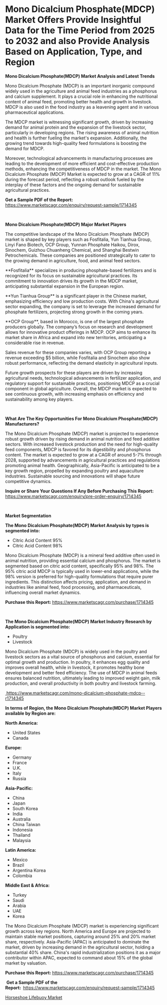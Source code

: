 <p><h1>Mono Dicalcium Phosphate(MDCP) Market Offers Provide Insightful Data for the Time Period from 2025 to 2032 and also Provide Analysis Based on Application, Type, and Region</h1></p><p><strong>Mono Dicalcium Phosphate(MDCP) Market Analysis and Latest Trends</strong></p>
<p><p>Mono Dicalcium Phosphate (MDCP) is an important inorganic compound widely used in the agriculture and animal feed industries as a phosphorus and calcium supplement. It plays a crucial role in enhancing the nutritional content of animal feed, promoting better health and growth in livestock. MDCP is also used in the food industry as a leavening agent and in various pharmaceutical applications.</p><p>The MDCP market is witnessing significant growth, driven by increasing demand for animal protein and the expansion of the livestock sector, particularly in developing regions. The rising awareness of animal nutrition and health is further fueling the market's expansion. Additionally, the growing trend towards high-quality feed formulations is boosting the demand for MDCP. </p><p>Moreover, technological advancements in manufacturing processes are leading to the development of more efficient and cost-effective production methods, enhancing the competitiveness of MDCP in the market. The Mono Dicalcium Phosphate (MDCP) Market is expected to grow at a CAGR of 11% during the forecast period, reflecting a robust outlook fueled by the interplay of these factors and the ongoing demand for sustainable agricultural practices.</p></p>
<p><strong>Get a Sample PDF of the Report:&nbsp;</strong> <a href="https://www.marketscagr.com/enquiry/request-sample/1714345?utm_campaign=2004&utm_medium=2&utm_source=Github&utm_content=ia&utm_term=28032025&utm_id=mono-dicalcium-phosphatemdcp">https://www.marketscagr.com/enquiry/request-sample/1714345</a></p>
<p>&nbsp;</p>
<p><strong>Mono Dicalcium Phosphate(MDCP) Major Market Players</strong></p>
<p><p>The competitive landscape of the Mono Dicalcium Phosphate (MDCP) market is shaped by key players such as Fosfitalia, Yun Tianhua Group, Linyi Fano Biotech, OCP Group, Yunnan Phosphate Haikou, Dirox, Sinochem, Guizhou Chuanheng Chemical, and Shanghai Bestwin Petrochemicals. These companies are positioned strategically to cater to the growing demand in agriculture, food, and animal feed sectors.</p><p>**Fosfitalia** specializes in producing phosphate-based fertilizers and is recognized for its focus on sustainable agricultural practices. Its commitment to innovation drives its growth in the MDCP market, anticipating substantial expansion in the European region.</p><p>**Yun Tianhua Group** is a significant player in the Chinese market, emphasizing efficiency and low production costs. With China's agricultural sector expanding, the company is set to leverage the increased demand for phosphate fertilizers, projecting strong growth in the coming years.</p><p>**OCP Group**, based in Morocco, is one of the largest phosphate producers globally. The company’s focus on research and development allows for innovative product offerings in MDCP. OCP aims to enhance its market share in Africa and expand into new territories, anticipating a considerable rise in revenue.</p><p>Sales revenue for these companies varies, with OCP Group reporting a revenue exceeding $5 billion, while Fosfitalia and Sinochem also show robust performance, reflecting the demand elasticity in agricultural inputs. </p><p>Future growth prospects for these players are driven by increasing agricultural needs, technological advancements in fertilizer application, and regulatory support for sustainable practices, positioning MDCP as a crucial component in global agriculture. Overall, the MDCP market is expected to see continuous growth, with increasing emphasis on efficiency and sustainability among key players.</p></p>
<p>&nbsp;</p>
<p><strong>What Are The Key Opportunities For Mono Dicalcium Phosphate(MDCP) Manufacturers?</strong></p>
<p><p>The Mono Dicalcium Phosphate (MDCP) market is projected to experience robust growth driven by rising demand in animal nutrition and feed additive sectors. With increased livestock production and the need for high-quality feed components, MDCP is favored for its digestibility and phosphorus content. The market is expected to grow at a CAGR of around 5-7% through 2028, supported by advancements in agricultural practices and regulations promoting animal health. Geographically, Asia-Pacific is anticipated to be a key growth region, propelled by expanding poultry and aquaculture industries. Sustainable sourcing and innovations will shape future competitive dynamics.</p></p>
<p><strong>Inquire or Share Your Questions If Any Before Purchasing This Report:</strong> <a href="https://www.marketscagr.com/enquiry/pre-order-enquiry/1714345?utm_campaign=2004&utm_medium=2&utm_source=Github&utm_content=ia&utm_term=28032025&utm_id=mono-dicalcium-phosphatemdcp">https://www.marketscagr.com/enquiry/pre-order-enquiry/1714345</a></p>
<p>&nbsp;</p>
<p><strong>Market Segmentation</strong></p>
<p><strong>The Mono Dicalcium Phosphate(MDCP) Market Analysis by types is segmented into:</strong></p>
<p><ul><li>Citric Acid Content 95%</li><li>Citric Acid Content 98%</li></ul></p>
<p><p>Mono Dicalcium Phosphate (MDCP) is a mineral feed additive often used in animal nutrition, providing essential calcium and phosphorus. The market is segmented based on citric acid content, specifically 95% and 98%. The 95% citric acid MDCP is typically used in lower-end applications, while the 98% version is preferred for high-quality formulations that require purer ingredients. This distinction affects pricing, application, and demand in industries like animal feed, food processing, and pharmaceuticals, influencing overall market dynamics.</p></p>
<p><strong>Purchase this Report:&nbsp;</strong><a href="https://www.marketscagr.com/purchase/1714345?utm_campaign=2004&utm_medium=2&utm_source=Github&utm_content=ia&utm_term=28032025&utm_id=mono-dicalcium-phosphatemdcp">https://www.marketscagr.com/purchase/1714345</a></p>
<p>&nbsp;</p>
<p><strong>The Mono Dicalcium Phosphate(MDCP) Market Industry Research by Application is segmented into:</strong></p>
<p><ul><li>Poultry</li><li>Livestock</li></ul></p>
<p><p>Mono Dicalcium Phosphate (MDCP) is widely used in the poultry and livestock sectors as a vital source of phosphorus and calcium, essential for optimal growth and production. In poultry, it enhances egg quality and improves overall health, while in livestock, it promotes healthy bone development and better feed efficiency. The use of MDCP in animal feeds ensures balanced nutrition, ultimately leading to improved weight gain, milk production, and overall productivity in both poultry and livestock farming.</p></p>
<p><a href="https://www.marketscagr.com/mono-dicalcium-phosphate-mdcp--r1714345?utm_campaign=2004&utm_medium=2&utm_source=Github&utm_content=ia&utm_term=28032025&utm_id=mono-dicalcium-phosphatemdcp">&nbsp;https://www.marketscagr.com/mono-dicalcium-phosphate-mdcp--r1714345</a></p>
<p><strong>In terms of Region, the Mono Dicalcium Phosphate(MDCP) Market Players available by Region are:</strong></p>
<p>
    <p> <strong> North America: </strong>
        <ul>
            <li>United States</li>
            <li>Canada</li>
        </ul>
        </p> 
    <p> <strong> Europe: </strong>
        <ul>
            <li>Germany</li>
            <li>France</li>
            <li>U.K.</li>
            <li>Italy</li>
            <li>Russia</li>
        </ul>
        </p> 
    <p> <strong> Asia-Pacific: </strong>
        <ul>
            <li>China</li>
            <li>Japan</li>
            <li>South Korea</li>
            <li>India</li>
            <li>Australia</li>
            <li>China Taiwan</li>
            <li>Indonesia</li>
            <li>Thailand</li>
            <li>Malaysia</li>
        </ul>
        </p> 
    <p> <strong> Latin America: </strong>
        <ul>
            <li>Mexico</li>
            <li>Brazil</li>
            <li>Argentina Korea</li>
            <li>Colombia</li>
        </ul>
        </p> 
    <p> <strong> Middle East & Africa: </strong>
        <ul>
            <li>Turkey</li>
            <li>Saudi</li>
            <li>Arabia</li>
            <li>UAE</li>
            <li>Korea</li>
        </ul>
    </p>
    </p>
<p><p>The Mono Dicalcium Phosphate (MDCP) market is experiencing significant growth across key regions. North America and Europe are projected to maintain stable market positions, capturing around 25% and 20% market share, respectively. Asia-Pacific (APAC) is anticipated to dominate the market, driven by increasing demand in the agricultural sector, holding a substantial 40% share. China's rapid industrialization positions it as a major contributor within APAC, expected to command about 15% of the global market by valuation.</p></p>
<p><strong>Purchase this Report: </strong><a href="https://www.marketscagr.com/purchase/1714345?utm_campaign=2004&utm_medium=2&utm_source=Github&utm_content=ia&utm_term=28032025&utm_id=mono-dicalcium-phosphatemdcp">https://www.marketscagr.com/purchase/1714345</a></p>
<p>&nbsp;<strong>Get a Sample PDF of the Report:&nbsp;&nbsp;</strong><a href="https://www.marketscagr.com/enquiry/request-sample/1714345?utm_campaign=2004&utm_medium=2&utm_source=Github&utm_content=ia&utm_term=28032025&utm_id=mono-dicalcium-phosphatemdcp">https://www.marketscagr.com/enquiry/request-sample/1714345</a></p>
<p><strong></strong></p>
<p><p><a href="https://github.com/globismark/Market-Research-Report-List-6/blob/main/horseshoe-lifebuoy-market.md?utm_campaign=2004&utm_medium=2&utm_source=Github&utm_content=ia&utm_term=28032025&utm_id=mono-dicalcium-phosphatemdcp">Horseshoe Lifebuoy Market</a></p></p>